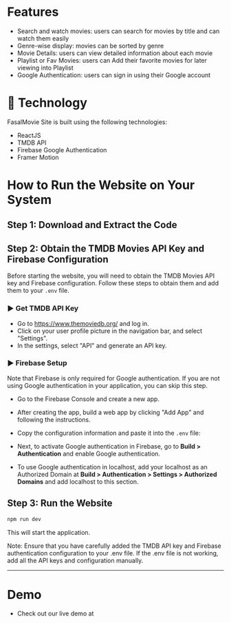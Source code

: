 
# Features 

- Search and watch movies: users can search for movies by title and can watch them easily
- Genre-wise display: movies can be sorted by genre
- Movie Details: users can view detailed information about each movie
- Playlist or Fav Movies: users can Add their favorite movies for later viewing into Playlist
- Google Authentication: users can sign in using their Google account



# 🍿 Technology

FasalMovie Site is built using the following technologies:

- ReactJS
- TMDB API
- Firebase Google Authentication
- Framer Motion



# How to Run the Website on Your System

## Step 1: Download and Extract the Code


## Step 2: Obtain the TMDB Movies API Key and Firebase Configuration

Before starting the website, you will need to obtain the TMDB Movies API key and Firebase configuration. Follow these steps to obtain them and add them to your `.env` file.

### ▶️ Get TMDB API Key 

- Go to https://www.themoviedb.org/ and log in.
- Click on your user profile picture in the navigation bar, and select "Settings".
- In the settings, select "API" and generate an API key.

### ▶️ Firebase Setup 

Note that Firebase is only required for Google authentication. If you are not using Google authentication in your application, you can skip this step.

- Go to the Firebase Console and create a new app.
- After creating the app, build a web app by clicking "Add App" and following the instructions.

- Copy the configuration information  and paste it into the `.env` file:


- Next, to activate Google authentication in Firebase, go to **Build > Authentication** and enable Google authentication.
- To use Google authentication in localhost, add your localhost as an Authorized Domain at **Build > Authentication > Settings > Authorized Domains** and add localhost  to this section.


## Step 3: Run the Website

```bash
npm run dev
```

This will start the application.

Note: Ensure that you have carefully added the TMDB API key and Firebase authentication configuration to your .env file. If the .env file is not working, add all the API keys and configuration manually.

<hr/>

#  Demo 

- Check out our live demo at 

